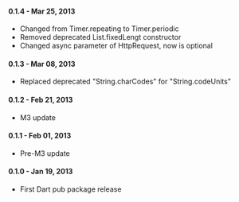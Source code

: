 

#### 0.1.4 - Mar 25, 2013

  * Changed from Timer.repeating to Timer.periodic
  * Removed deprecated List.fixedLengt constructor
  * Changed async parameter of HttpRequest, now is optional

#### 0.1.3 - Mar 08, 2013

  * Replaced deprecated "String.charCodes" for "String.codeUnits"
  
#### 0.1.2 - Feb 21, 2013

  * M3 update

#### 0.1.1 - Feb 01, 2013

  * Pre-M3 update

#### 0.1.0 - Jan 19, 2013

  * First Dart pub package release
